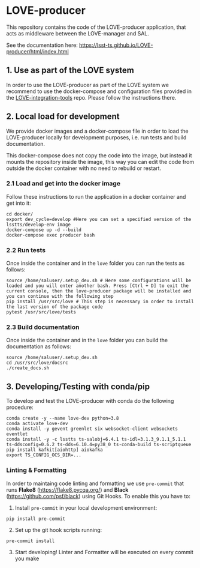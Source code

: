 # LOVE-producer

This repository contains the code of the LOVE-producer application, that acts as middleware between the LOVE-manager and SAL.

See the documentation here: https://lsst-ts.github.io/LOVE-producer/html/index.html

## 1. Use as part of the LOVE system

In order to use the LOVE-producer as part of the LOVE system we recommend to use the docker-compose and configuration files provided in the [LOVE-integration-tools](https://github.com/lsst-ts/LOVE-integration-tools) repo. Please follow the instructions there.

## 2. Local load for development

We provide docker images and a docker-compose file in order to load the LOVE-producer locally for development purposes, i.e. run tests and build documentation.

This docker-compose does not copy the code into the image, but instead it mounts the repository inside the image, this way you can edit the code from outside the docker container with no need to rebuild or restart.

### 2.1 Load and get into the docker image

Follow these instructions to run the application in a docker container and get into it:

```
cd docker/
export dev_cycle=develop #Here you can set a specified version of the lsstts/develop-env image
docker-compose up -d --build
docker-compose exec producer bash
```

### 2.2 Run tests

Once inside the container and in the `love` folder you can run the tests as follows:

```
source /home/saluser/.setup_dev.sh # Here some configurations will be loaded and you will enter another bash. Press [Ctrl + D] to exit the current console, then the love-producer package will be installed and you can continue with the following step
pip install /usr/src/love # This step is necessary in order to install the last version of the package code 
pytest /usr/src/love/tests
```

### 2.3 Build documentation

Once inside the container and in the `love` folder you can build the documentation as follows:

```
source /home/saluser/.setup_dev.sh
cd /usr/src/love/docsrc
./create_docs.sh
```

## 3. Developing/Testing with conda/pip

To develop and test the LOVE-producer with conda do the following procedure:

```
conda create -y --name love-dev python=3.8
conda activate love-dev
conda install -y gevent greenlet six websocket-client websockets eventlet
conda install -y -c lsstts ts-salobj=6.4.1 ts-idl=3.1.3_9.1.1_5.1.1 ts-ddsconfig=0.6.2 ts-dds=6.10.4=py38_0 ts-conda-build ts-scriptqueue
pip install kafkit[aiohttp] aiokafka
export TS_CONFIG_OCS_DIR=...
```

### Linting & Formatting
In order to maintaing code linting and formatting we use `pre-commit` that runs **Flake8** (https://flake8.pycqa.org/) and **Black** (https://github.com/psf/black) using Git Hooks. To enable this you have to:

1. Install `pre-commit` in your local development environment:
```
pip install pre-commit
```

2. Set up the git hook scripts running:
```
pre-commit install
```

3. Start developing! Linter and Formatter will be executed on every commit you make